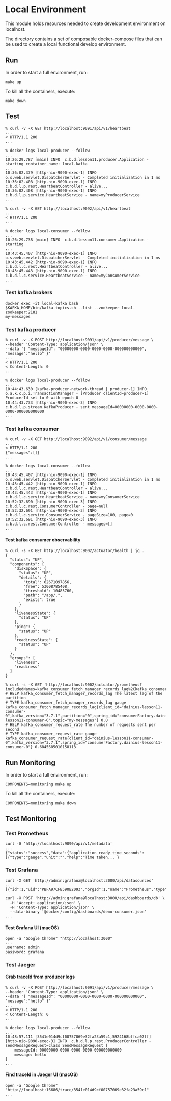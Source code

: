 # Local Environment

This module holds resources needed to create development environment
on localhost.

The directory contains a set of composable docker-compose files
that can be used to create a local functional develop environment.

## Run

In order to start a full environment, run:
```shell
make up
```

To kill all the containers, execute:
```shell
make down
```

## Test

```
% curl -v -X GET http://localhost:9091/api/v1/heartbeat
...
< HTTP/1.1 200 
...

% docker logs local-producer --follow
...
10:26:29.787 [main] INFO  c.b.d.lesson11.producer.Application - starting container_name: local-kafka
...
10:36:02.379 [http-nio-9090-exec-1] INFO  o.s.web.servlet.DispatcherServlet - Completed initialization in 1 ms
10:36:02.408 [http-nio-9090-exec-1] INFO  c.b.d.l.p.rest.HeartbeatController - alive...
10:36:02.408 [http-nio-9090-exec-1] INFO  c.b.d.l.p.service.HeartbeatService - name=myProducerService
...

% curl -v -X GET http://localhost:9092/api/v1/heartbeat   
...
< HTTP/1.1 200 
...

% docker logs local-consumer --follow
...
10:26:29.738 [main] INFO  c.b.d.lesson11.consumer.Application - starting
...
10:43:45.407 [http-nio-9090-exec-1] INFO  o.s.web.servlet.DispatcherServlet - Completed initialization in 1 ms
10:43:45.442 [http-nio-9090-exec-1] INFO  c.b.d.l.c.rest.HeartbeatController - alive...
10:43:45.443 [http-nio-9090-exec-1] INFO  c.b.d.l.c.service.HeartbeatService - name=myConsumerService
...

```
### Test kafka brokers

```
docker exec -it local-kafka bash 
$KAFKA_HOME/bin/kafka-topics.sh --list --zookeeper local-zookeeper:2181
my-messages
```

### Test kafka producer

```
% curl -v -X POST http://localhost:9091/api/v1/producer/message \
--header 'Content-Type: application/json' \
--data '{ "messageId": "00000000-0000-0000-0000-000000000000", "message":"hello" }'   
...
< HTTP/1.1 200 
< Content-Length: 0
...

% docker logs local-producer --follow
...
10:44:43.630 [kafka-producer-network-thread | producer-1] INFO  o.a.k.c.p.i.TransactionManager - [Producer clientId=producer-1] ProducerId set to 0 with epoch 0
10:44:43.733 [http-nio-9090-exec-3] INFO  c.b.d.l.p.stream.KafkaProducer - sent messageId=00000000-0000-0000-0000-000000000000
...

```

### Test kafka consumer

```
% curl -v -X GET http://localhost:9092/api/v1/consumer/message   
...
< HTTP/1.1 200 
{"messages":[]}
...

% docker logs local-consumer --follow
...
10:43:45.407 [http-nio-9090-exec-1] INFO  o.s.web.servlet.DispatcherServlet - Completed initialization in 1 ms
10:43:45.442 [http-nio-9090-exec-1] INFO  c.b.d.l.c.rest.HeartbeatController - alive...
10:43:45.443 [http-nio-9090-exec-1] INFO  c.b.d.l.c.service.HeartbeatService - name=myConsumerService
10:52:32.690 [http-nio-9090-exec-3] INFO  c.b.d.l.c.rest.ConsumerController - page=null
10:52:32.691 [http-nio-9090-exec-3] INFO  c.b.d.l.c.service.ConsumerService - pageSize=100, page=0
10:52:32.691 [http-nio-9090-exec-3] INFO  c.b.d.l.c.rest.ConsumerController - messages=[]
...

```

#### Test kafka consumer observability 

```
% curl -s -X GET http://localhost:9002/actuator/health | jq .
{
  "status": "UP",
  "components": {
    "diskSpace": {
      "status": "UP",
      "details": {
        "total": 62671097856,
        "free": 53008785408,
        "threshold": 10485760,
        "path": "/app/.",
        "exists": true
      }
    },
    "livenessState": {
      "status": "UP"
    },
    "ping": {
      "status": "UP"
    },
    "readinessState": {
      "status": "UP"
    }
  },
  "groups": [
    "liveness",
    "readiness"
  ]
}
```

```
% curl -s -X GET 'http://localhost:9002/actuator/prometheus?includedNames=kafka_consumer_fetch_manager_records_lag%2Ckafka_consumer_request_rate'
# HELP kafka_consumer_fetch_manager_records_lag The latest lag of the partition
# TYPE kafka_consumer_fetch_manager_records_lag gauge
kafka_consumer_fetch_manager_records_lag{client_id="dainius-lesson11-consumer-0",kafka_version="3.7.1",partition="0",spring_id="consumerFactory.dainius-lesson11-consumer-0",topic="my-messages"} 0.0
# HELP kafka_consumer_request_rate The number of requests sent per second
# TYPE kafka_consumer_request_rate gauge
kafka_consumer_request_rate{client_id="dainius-lesson11-consumer-0",kafka_version="3.7.1",spring_id="consumerFactory.dainius-lesson11-consumer-0"} 0.6845685010158113
```

## Run Monitoring

In order to start a full environment, run:
```shell
COMPONENTS=monitoring make up
```

To kill all the containers, execute:
```shell
COMPONENTS=monitoring make down
```

## Test Monitoring

### Test Prometheus 

```shell
curl -G 'http://localhost:9090/api/v1/metadata'
...
{"status":"success","data":{"application_ready_time_seconds":[{"type":"gauge","unit":"","help":"Time taken... }
```

### Test Grafana

```shell
curl -X GET 'http://admin:grafana@localhost:3000/api/datasources'
...
[{"id":1,"uid":"PBFA97CFB590B2093","orgId":1,"name":"Prometheus","type":"prometheus",...,"readOnly":false}] 
```

```shell
curl -X POST 'http://admin:grafana@localhost:3000/api/dashboards/db' \
  -H 'Accept: application/json' \
  -H 'Content-Type: application/json' \
  --data-binary '@docker/config/dashboards/demo-consumer.json'
...
```

#### Test Grafana UI (macOS)

```
open -a "Google Chrome" "http://localhost:3000" 
...
username: admin
password: grafana
```

### Test Jaeger 

#### Grab traceId from producer logs

```
% curl -v -X POST http://localhost:9091/api/v1/producer/message \
--header 'Content-Type: application/json' \
--data '{ "messageId": "00000000-0000-0000-0000-000000000000", "message":"hello" }'   
...
< HTTP/1.1 200 
< Content-Length: 0
...

% docker logs local-producer --follow
...
10:48:57.111 [3541e014d9cf00757069e32fa23a59c1,5924168bffca07ff] [http-nio-9090-exec-3] INFO  c.b.d.l.p.rest.ProducerController - sendMessageRequest=class SendMessageRequest {
    messageId: 00000000-0000-0000-0000-000000000000
    message: hello
}
...
```

#### Find traceId in Jaeger UI (macOS)

```
open -a "Google Chrome" "http://localhost:16686/trace/3541e014d9cf00757069e32fa23a59c1" 
...
```





